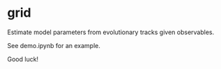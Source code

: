 # grid
Estimate model parameters from evolutionary tracks given observables.

See demo.ipynb for an example.

Good luck!
